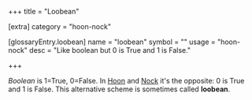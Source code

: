 +++
title = "Loobean"

[extra]
category = "hoon-nock"

[glossaryEntry.loobean]
name = "loobean"
symbol = ""
usage = "hoon-nock"
desc = "Like boolean but 0 is True and 1 is False."

+++

*Boolean* is 1=True, 0=False. In [Hoon](/glossary/hoon) and
[Nock](/glossary/nock) it's the opposite: 0 is True and 1 is False.
This alternative scheme is sometimes called **loobean**.
